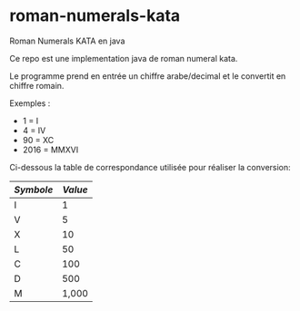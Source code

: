 # roman-numerals-kata
Roman Numerals KATA en java

Ce repo est une implementation java de roman numeral kata. 

Le programme prend en entrée un chiffre arabe/decimal et le convertit en chiffre romain.

Exemples :

- 1 = I 
- 4 = IV
- 90 = XC
- 2016 = MMXVI

Ci-dessous la table de correspondance utilisée pour réaliser la conversion:

*Symbole* | *Value*
--- | ---
 I | 1 
 V | 5 
 X | 10 
 L | 50 
 C | 100 
 D | 500 
 M | 1,000 
